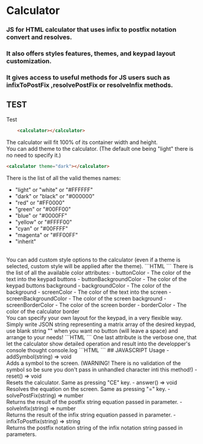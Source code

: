 # Calculator
### JS for HTML calculator that uses infix to postfix notation convert and resolves. 
### It also offers styles features, themes, and keypad layout customization. 
### It gives access to useful methods for JS users such as infixToPostFix ,resolvePostFix or resolveInfix methods.
## TEST
Test
```HTML
    <calculator></calculator>
```
The calculator will fit 100% of its container width and height.<br>
You can add theme to the calculator. (The default one being "light" there is no need to specify it.)
```HTML
<calculator theme="dark"></calculator>
```
There is the list of all the valid themes names:
- "light" or "white" or "#FFFFFF"
- "dark" or "black" or "#000000"
-  "red" or "#FF0000"
- "green" or "#00FF00"
- "blue" or "#0000FF"
- "yellow" or "#FFFF00"
- "cyan" or "#00FFFF"
- "magenta" or "#FF00FF"
- "inherit"
<br>
You can add custom style options to the calculator (even if a theme is selected, custom style will be applied after the theme).
```HTML
<calculator theme="dark" buttonBackgroundColor="green" screenBorderColor="#00FF00"></calculator>
```
There is the list of all the available color attributes:
- buttonColor - The color of the text into the keypad buttons
- buttonBackgroundColor - The color of the keypad buttons background
- backgroundColor - The color of the background
- screenColor - The color of the text into the screen
- screenBackgroundColor - The color of the screen background
- screenBorderColor - The color of the screen border
- borderColor - The color of the calculator border
<br>
You can specify your own layout for the keypad, in a very flexible way. Simply write JSON string representing a matrix array of the desired keypad, use blank string "" when you want no button (will leave a space) and arrange to your needs!
```HTML
<calculator keypadMapping='[["1","2","3","CE"],
                            ["4", "5", "6", "="],
                            ["7", "8", "9", "0"],
                            ["(", "", "", ")"],
                            ["+", "-", "*", "/"]]'></calculator>
```
One last attribute is the verbose one, that let the calculator show detailed operation and result into the developper's console thought console.log
```HTML
<calculator verbose></calculator>
```
## JAVASCRIPT Usage
- addSymbol(string) => void <br>Adds a symbol to the screen. (WARNING! There is no validation of the symbol so be sure you don't pass in unhandled character inti this method!)
- reset() => void <br>Resets the calculator. Same as pressing "CE" key.
- answer() => void <br>Resolves the equation on the screen. Same as pressing "=" key.
- solvePostFix(string) => number <br> Returns the result of the postfix string equation passed in parameter.
- solveInfix(string) => number <br> Returns the result of the infix string equation passed in parameter.
- infixToPostfix(string) => string <br> Returns the postfix notation string of the infix notation string passed in parameters.